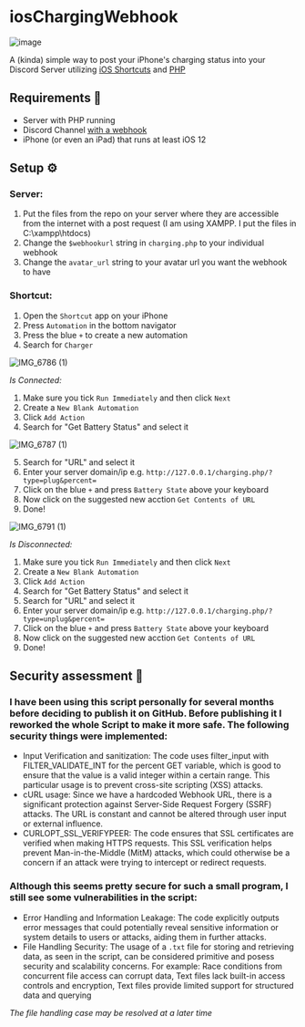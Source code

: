 # iosChargingWebhook

![image](https://github.com/Niclassslua/iosChargingWebhook/assets/78554432/1e55c6b1-4bb9-4c0f-bbe9-c44a46152b01)

A (kinda) simple way to post your iPhone's charging status into your Discord Server utilizing [iOS Shortcuts](https://support.apple.com/guide/shortcuts/welcome/ios) and [PHP](https://www.php.net/)


## Requirements 📝

- Server with PHP running
- Discord Channel [with a webhook](https://support.discord.com/hc/en-us/articles/228383668-Intro-to-Webhooks)
- iPhone (or even an iPad) that runs at least iOS 12


## Setup ⚙️

### Server:

1. Put the files from the repo on your server where they are accessible from the internet with a post request
  (I am using XAMPP. I put the files in C:\xampp\htdocs)
2. Change the `$webhookurl` string in `charging.php` to your individual webhook
3. Change the `avatar_url` string to your avatar url you want the webhook to have

### Shortcut:

1. Open the `Shortcut` app on your iPhone
2. Press `Automation` in the bottom navigator
3. Press the blue `+` to create a new automation
4. Search for `Charger`

![IMG_6786 (1)](https://github.com/Niclassslua/iosChargingWebhook/assets/78554432/10e8129e-89a2-44db-a95f-053f920f0bae)

*Is Connected:*
1. Make sure you tick `Run Immediately` and then click `Next`
2. Create a `New Blank Automation`
3. Click `Add Action`
4. Search for "Get Battery Status" and select it

![IMG_6787 (1)](https://github.com/Niclassslua/iosChargingWebhook/assets/78554432/ba0a72b1-8105-44e2-92b9-7f66e09814bb)

5. Search for "URL" and select it
6. Enter your server domain/ip e.g. `http://127.0.0.1/charging.php/?type=plug&percent=`
7. Click on the blue `+` and press `Battery State` above your keyboard
8. Now click on the suggested new acction `Get Contents of URL`
9. Done!

![IMG_6791 (1)](https://github.com/Niclassslua/iosChargingWebhook/assets/78554432/7160e230-5801-4a05-93f0-74b626c1ec62)


*Is Disconnected:*
1. Make sure you tick `Run Immediately` and then click `Next`
2. Create a `New Blank Automation`
3. Click `Add Action`
4. Search for "Get Battery Status" and select it
5. Search for "URL" and select it
6. Enter your server domain/ip e.g. `http://127.0.0.1/charging.php/?type=unplug&percent=`
7. Click on the blue `+` and press `Battery State` above your keyboard
8. Now click on the suggested new acction `Get Contents of URL`
9. Done!


## Security assessment 🔗

### I have been using this script personally for several months before deciding to publish it on GitHub. Before publishing it I reworked the whole Script to make it more safe. The following security things were implemented:

- Input Verification and sanitization: The code uses filter_input with FILTER_VALIDATE_INT for the percent GET variable, which is good to ensure that the value is a valid integer within a certain range. This particular usage is to prevent cross-site scripting (XSS) attacks.
- cURL usage: Since we have a hardcoded Webhook URL, there is a significant protection against Server-Side Request Forgery (SSRF) attacks. The URL is constant and cannot be altered through user input or external influence.
- CURLOPT_SSL_VERIFYPEER: The code ensures that SSL certificates are verified when making HTTPS requests. This SSL verification helps prevent Man-in-the-Middle (MitM) attacks, which could otherwise be a concern if an attack were trying to intercept or redirect requests.

### Although this seems pretty secure for such a small program, I still see some vulnerabilities in the script:

- Error Handling and Information Leakage: The code explicitly outputs error messages that could potentially reveal sensitive information or system details to users or attacks, aiding them in further attacks.
- File Handling Security: The usage of a `.txt` file for storing and retrieving data, as seen in the script, can be considered primitive and posess security and scalability concerns. For example: Race conditions from concurrent file access can corrupt data, Text files lack built-in access controls and encryption, Text files provide limited support for structured data and querying

*The file handling case may be resolved at a later time*
